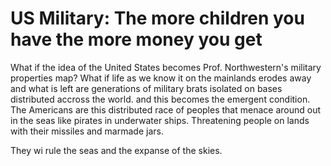 # US Military: The more children you have the more money you get

What if the idea of the United States becomes Prof. Northwestern's military properties map?
What if life as we know it on the mainlands erodes away and what is left are generations of military brats isolated on bases distributed accross the world.
and this becomes the emergent condition.  The Americans are this distributed race of peoples that menace around out in the seas like pirates in underwater ships.
Threatening people on lands with their missiles and marmade jars.

They wi rule the seas and the expanse of the skies.
